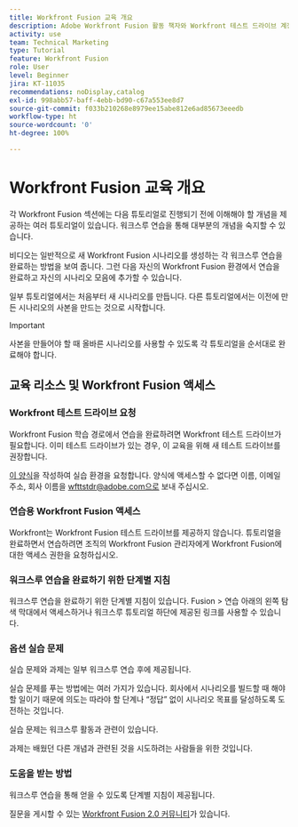 ```yaml
---
title: Workfront Fusion 교육 개요
description: Adobe Workfront Fusion 활동 책자와 Workfront 테스트 드라이브 계정을 얻는 방법을 알아봅니다.
activity: use
team: Technical Marketing
type: Tutorial
feature: Workfront Fusion
role: User
level: Beginner
jira: KT-11035
recommendations: noDisplay,catalog
exl-id: 998abb57-baff-4ebb-bd90-c67a553ee8d7
source-git-commit: f033b210268e8979ee15abe812e6ad85673eeedb
workflow-type: ht
source-wordcount: '0'
ht-degree: 100%

---
```


# Workfront Fusion 교육 개요

각 Workfront Fusion 섹션에는 다음 튜토리얼로 진행되기 전에 이해해야 할 개념을 제공하는 여러 튜토리얼이 있습니다. 워크스루 연습을 통해 대부분의 개념을 숙지할 수 있습니다.

비디오는 일반적으로 새 Workfront Fusion 시나리오를 생성하는 각 워크스루 연습을 완료하는 방법을 보여 줍니다. 그런 다음 자신의 Workfront Fusion 환경에서 연습을 완료하고 자신의 시나리오 모음에 추가할 수 있습니다.

일부 튜토리얼에서는 처음부터 새 시나리오를 만듭니다. 다른 튜토리얼에서는 이전에 만든 시나리오의 사본을 만드는 것으로 시작합니다.

>[!IMPORTANT]
>
>사본을 만들어야 할 때 올바른 시나리오를 사용할 수 있도록 각 튜토리얼을 순서대로 완료해야 합니다.

## 교육 리소스 및 Workfront Fusion 액세스

### Workfront 테스트 드라이브 요청

Workfront Fusion 학습 경로에서 연습을 완료하려면 Workfront 테스트 드라이브가 필요합니다. 이미 테스트 드라이브가 있는 경우, 이 교육을 위해 새 테스트 드라이브를 권장합니다.

[이 양식](https://forms.office.com/r/f1J8HRGrNY)을 작성하여 실습 환경을 요청합니다. 양식에 액세스할 수 없다면 이름, 이메일 주소, 회사 이름을 wfttstdr@adobe.com으로 보내 주십시오.

### 연습용 Workfront Fusion 액세스

Workfront는 Workfront Fusion 테스트 드라이브를 제공하지 않습니다. 튜토리얼을 완료하면서 연습하려면 조직의 Workfront Fusion 관리자에게 Workfront Fusion에 대한 액세스 권한을 요청하십시오.

### 워크스루 연습을 완료하기 위한 단계별 지침

워크스루 연습을 완료하기 위한 단계별 지침이 있습니다. Fusion > 연습 아래의 왼쪽 탐색 막대에서 액세스하거나 워크스루 튜토리얼 하단에 제공된 링크를 사용할 수 있습니다.

### 옵션 실습 문제

실습 문제와 과제는 일부 워크스루 연습 후에 제공됩니다.

실습 문제를 푸는 방법에는 여러 가지가 있습니다. 회사에서 시나리오를 빌드할 때 해야 할 일이기 때문에 의도는 따라야 할 단계나 “정답” 없이 시나리오 목표를 달성하도록 도전하는 것입니다.

실습 문제는 워크스루 활동과 관련이 있습니다.

과제는 배웠던 다른 개념과 관련된 것을 시도하려는 사람들을 위한 것입니다.

### 도움을 받는 방법

워크스루 연습을 통해 얻을 수 있도록 단계별 지침이 제공됩니다.

질문을 게시할 수 있는 [Workfront Fusion 2.0 커뮤니티](https://experienceleaguecommunities.adobe.com/t5/workfront-fusion-2-0/ct-p/workfront-fusion-2)가 있습니다.
